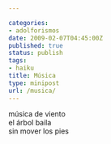 ```yaml
---

categories:
- adolforismos
date: 2009-02-07T04:45:00Z
published: true
status: publish
tags:
- haiku
title: Música
type: minipost
url: /musica/
---
```


música de viento<br />
el árbol baila<br />
sin mover los pies
